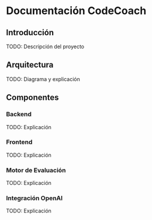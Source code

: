 # Documentación CodeCoach

## Introducción

TODO: Descripción del proyecto

## Arquitectura

TODO: Diagrama y explicación

## Componentes

### Backend
TODO: Explicación

### Frontend
TODO: Explicación

### Motor de Evaluación
TODO: Explicación

### Integración OpenAI
TODO: Explicación
